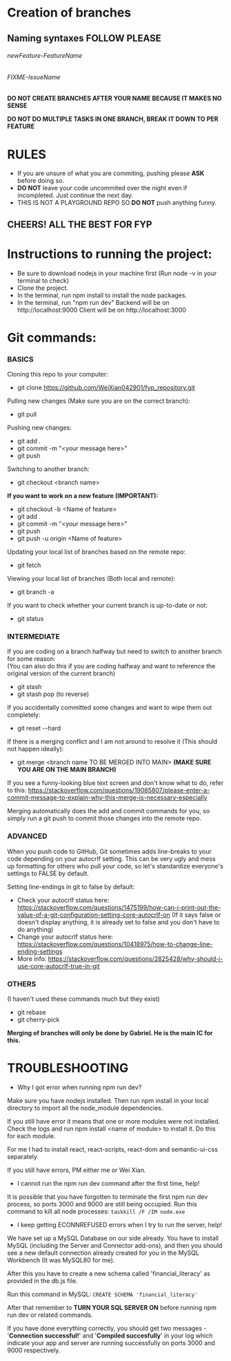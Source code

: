 # Creation of branches

## Naming syntaxes **FOLLOW PLEASE**

###### newFeature-FeatureName

###### FIXME-IssueName

**DO NOT CREATE BRANCHES AFTER YOUR NAME BECAUSE IT MAKES NO SENSE**

**DO NOT DO MULTIPLE TASKS IN ONE BRANCH, BREAK IT DOWN TO PER FEATURE**

# RULES

- If you are unsure of what you are commiting, pushing please **ASK** before doing so.
- **DO NOT** leave your code uncommited over the night even if incompleted. Just continue the next day.
- THIS IS NOT A PLAYGROUND REPO SO **DO NOT** push anything funny.

## CHEERS! ALL THE BEST FOR FYP

# Instructions to running the project:

- Be sure to download nodejs in your machine first (Run node -v in your terminal to check)
- Clone the project.
- In the terminal, run npm install to install the node packages.
- In the terminal, run "npm run dev"
  Backend will be on http://localhost:9000
  Client will be on http://localhost:3000
  
# Git commands:
### BASICS
Cloning this repo to your computer:
* git clone https://github.com/WeiXian042901/fyp_repository.git

Pulling new changes (Make sure you are on the correct branch):

* git pull

Pushing new changes:

* git add .
* git commit -m "\<your message here>"
* git push

Switching to another branch:

* git checkout \<branch name>

**If you want to work on a new feature (IMPORTANT):**

* git checkout -b \<Name of feature>
* git add .
* git commit -m "\<your message here>"
* git push
* git push -u origin \<Name of feature>

Updating your local list of branches based on the remote repo:

* git fetch

Viewing your local list of branches (Both local and remote):

* git branch -a

If you want to check whether your current branch is up-to-date or not:
* git status

### INTERMEDIATE
If you are coding on a branch halfway but need to switch to another branch for some reason:<br />
(You can also do this if you are coding halfway and want to reference the original version of the current branch)
* git stash
* git stash pop (to reverse)

If you accidentally committed some changes and want to wipe them out completely:

* git reset --hard

If there is a merging conflict and I am not around to resolve it (This should not happen ideally):

* git merge \<branch name TO BE MERGED INTO MAIN> **(MAKE SURE YOU ARE ON THE MAIN BRANCH)**

If you see a funny-looking blue text screen and don't know what to do, refer to this: https://stackoverflow.com/questions/19085807/please-enter-a-commit-message-to-explain-why-this-merge-is-necessary-especially

Merging automatically does the add and commit commands for you, so simply run a git push to commit those changes into the remote repo.

### ADVANCED
When you push code to GitHub, Git sometimes adds line-breaks to your code depending on your autocrlf setting. This can be very ugly and mess up formatting for others who pull your code, so let's standardize everyone's settings to FALSE by default.

Setting line-endings in git to false by default:
* Check your autocrlf status here: https://stackoverflow.com/questions/1475199/how-can-i-print-out-the-value-of-a-git-configuration-setting-core-autocrlf-on
(If it says false or doesn't display anything, it is already set to false and you don't have to do anything)
* Change your autocrlf status here: https://stackoverflow.com/questions/10418975/how-to-change-line-ending-settings
* More info: https://stackoverflow.com/questions/2825428/why-should-i-use-core-autocrlf-true-in-git

### OTHERS

(I haven't used these commands much but they exist)
- git rebase
- git cherry-pick

**Merging of branches will only be done by Gabriel. He is the main IC for this.**

# TROUBLESHOOTING

* Why I got error when running npm run dev?

Make sure you have nodejs installed. Then run npm install in your local directory to import all the node_module dependencies.

If you still have error it means that one or more modules were not installed. Check the logs and run npm install \<name of module> to install it. Do this for each module.

For me I had to install react, react-scripts, react-dom and semantic-ui-css separately.

If you still have errors, PM either me or Wei Xian.

* I cannot run the npm run dev command after the first time, help!

It is possible that you have forgotten to terminate the first npm run dev process, so ports 3000 and 9000 are still being occupied.
Run this command to kill all node processes: ```taskkill /F /IM node.exe```

* I keep getting ECONNREFUSED errors when I try to run the server, help!

We have set up a MySQL Database on our side already. You have to install MySQL (including the Server and Connector add-ons), and then you should see a new default connection already created for you in the MySQL Workbench (It was MySQL80 for me). 

After this you have to create a new schema called 'financial_literacy' as provided in the db.js file.

Run this command in MySQL: ```CREATE SCHEMA 'financial_literacy'```

After that remember to **TURN YOUR SQL SERVER ON** before running npm run dev or related commands.

If you have done everything correctly, you should get two messages - '**Connection successful!**' and '**Compiled succesfully**' in your log which indicate your app and server are running successfully on ports 3000 and 9000 respectively. 
